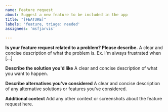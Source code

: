 ```yaml
---
name: Feature request
about: Suggest a new feature to be included in the app
title: "[FEATURE]"
labels: 'feature, triage: needed'
assignees: 'msfjarvis'

---
```


<!--
Thanks for taking the time to file this issue! Here are a few things to check before clicking the submit button :)

1. Make sure you're on the latest version of the app. Features are being added all the time and it is entirely possible what you're requesting has already been added. The current release can be found here: https://github.com/android-password-store/android-password-store/releases/latest.

2. Check the changelog file to confirm that the feature hasn't been added for an upcoming release: https://github.com/android-password-store/Android-Password-Store/blob/develop/CHANGELOG.md.

3. ALWAYS fill this template. If you fail to do so, your issue will be immediately closed with no response. Maintaining open source projects for free is hard work, and we expect users to respect that time and effort by putting in a little bit of their own. A feature request that is clear and explicit in its needs lets us get to work faster.

-->

**Is your feature request related to a problem? Please describe.**
A clear and concise description of what the problem is. Ex. I'm always frustrated when [...]

**Describe the solution you'd like**
A clear and concise description of what you want to happen.

**Describe alternatives you've considered**
A clear and concise description of any alternative solutions or features you've considered.

**Additional context**
Add any other context or screenshots about the feature request here.
